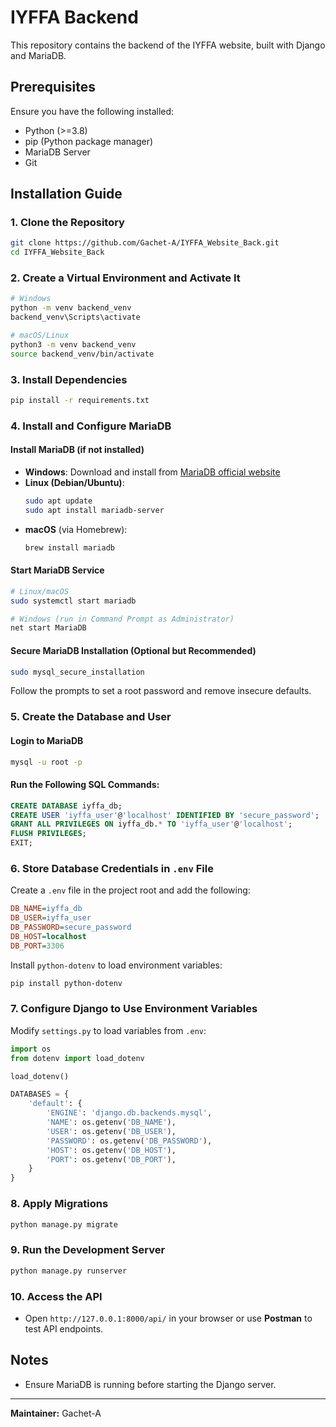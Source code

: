 # IYFFA Backend

This repository contains the backend of the IYFFA website, built with Django and MariaDB.

## Prerequisites

Ensure you have the following installed:

- Python (>=3.8)
- pip (Python package manager)
- MariaDB Server
- Git

## Installation Guide

### 1. Clone the Repository
```sh
git clone https://github.com/Gachet-A/IYFFA_Website_Back.git
cd IYFFA_Website_Back
```

### 2. Create a Virtual Environment and Activate It
```sh
# Windows
python -m venv backend_venv
backend_venv\Scripts\activate

# macOS/Linux
python3 -m venv backend_venv
source backend_venv/bin/activate
```

### 3. Install Dependencies
```sh
pip install -r requirements.txt
```

### 4. Install and Configure MariaDB

#### Install MariaDB (if not installed)

- **Windows**: Download and install from [MariaDB official website](https://mariadb.org/download/)
- **Linux (Debian/Ubuntu)**:
  ```sh
  sudo apt update
  sudo apt install mariadb-server
  ```
- **macOS** (via Homebrew):
  ```sh
  brew install mariadb
  ```

#### Start MariaDB Service
```sh
# Linux/macOS
sudo systemctl start mariadb

# Windows (run in Command Prompt as Administrator)
net start MariaDB
```

#### Secure MariaDB Installation (Optional but Recommended)
```sh
sudo mysql_secure_installation
```
Follow the prompts to set a root password and remove insecure defaults.

### 5. Create the Database and User

#### Login to MariaDB
```sh
mysql -u root -p
```

#### Run the Following SQL Commands:
```sql
CREATE DATABASE iyffa_db;
CREATE USER 'iyffa_user'@'localhost' IDENTIFIED BY 'secure_password';
GRANT ALL PRIVILEGES ON iyffa_db.* TO 'iyffa_user'@'localhost';
FLUSH PRIVILEGES;
EXIT;
```

### 6. Store Database Credentials in `.env` File

Create a `.env` file in the project root and add the following:
```ini
DB_NAME=iyffa_db
DB_USER=iyffa_user
DB_PASSWORD=secure_password
DB_HOST=localhost
DB_PORT=3306
```

Install `python-dotenv` to load environment variables:
```sh
pip install python-dotenv
```

### 7. Configure Django to Use Environment Variables

Modify `settings.py` to load variables from `.env`:
```python
import os
from dotenv import load_dotenv

load_dotenv()

DATABASES = {
    'default': {
        'ENGINE': 'django.db.backends.mysql',
        'NAME': os.getenv('DB_NAME'),
        'USER': os.getenv('DB_USER'),
        'PASSWORD': os.getenv('DB_PASSWORD'),
        'HOST': os.getenv('DB_HOST'),
        'PORT': os.getenv('DB_PORT'),
    }
}
```

### 8. Apply Migrations
```sh
python manage.py migrate
```

### 9. Run the Development Server
```sh
python manage.py runserver
```

### 10. Access the API
- Open `http://127.0.0.1:8000/api/` in your browser or use **Postman** to test API endpoints.

## Notes
- Ensure MariaDB is running before starting the Django server.

---
**Maintainer:** Gachet-A
